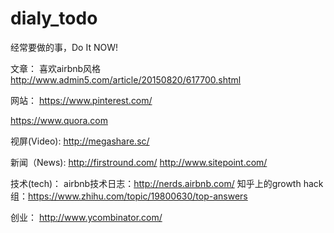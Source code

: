 # dialy_todo
经常要做的事，Do It NOW!

文章：
喜欢airbnb风格 http://www.admin5.com/article/20150820/617700.shtml


网站：
https://www.pinterest.com/

https://www.quora.com


视屏(Video):
http://megashare.sc/




新闻（News):
http://firstround.com/
http://www.sitepoint.com/

技术(tech)：
airbnb技术日志：http://nerds.airbnb.com/
知乎上的growth hack组：https://www.zhihu.com/topic/19800630/top-answers


创业：
http://www.ycombinator.com/
